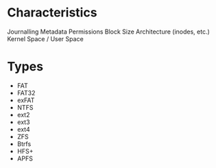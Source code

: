 # Characteristics
Journalling
Metadata
Permissions
Block Size
Architecture (inodes, etc.)
Kernel Space / User Space

# Types
- FAT
- FAT32
- exFAT
- NTFS
- ext2
- ext3
- ext4
- ZFS
- Btrfs
- HFS+
- APFS